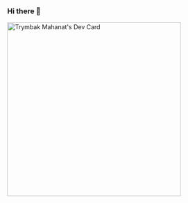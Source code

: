 ### Hi there 👋

<!--
**Trymbakmahant/Trymbakmahant** is a ✨ _special_ ✨ repository because its `README.md` (this file) appears on your GitHub profile.

Here are some ideas to get you started:

- 🔭 I’m currently working on ...
- 🌱 I’m currently learning ...
- 👯 I’m looking to collaborate on ...
- 🤔 I’m looking for help with ...
- 💬 Ask me about ...
- 📫 How to reach me: ...
- 😄 Pronouns: ...
- ⚡ Fun fact: ...
-->

<a href="https://app.daily.dev/Try"><img src="https://api.daily.dev/devcards/6d6d9a923f594415a03322bc561ce735.png?r=vuv" width="400" alt="Trymbak Mahanat's Dev Card"/></a>
